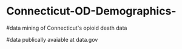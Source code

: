 # Connecticut-OD-Demographics-

#data mining of Connecticut's opioid death data

#data publically avaiable at data.gov
